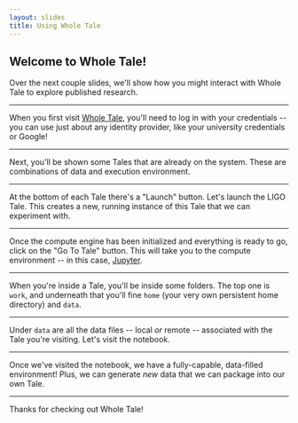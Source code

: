 ```yaml
---
layout: slides
title: Using Whole Tale
---
```


## Welcome to Whole Tale!

Over the next couple slides, we'll show how you might interact with Whole Tale
to explore published research.

---

When you first visit [Whole Tale](https://dashboard.wholetale.org/), you'll
need to log in with your credentials -- you can use just about any identity
provider, like your university credentials or Google!

<!-- .slide: class="captioned" data-background-image="assets/images/slideshow/ss01_prelogin.png" data-background-position="center top 0.5em" data-background-size="auto 75%" -->

---

Next, you'll be shown some Tales that are already on the system.  These are
combinations of data and execution environment.

<!-- .slide: class="captioned" data-background-image="assets/images/slideshow/ss02_loggedin.png" data-background-position="center top 0.5em" data-background-size="auto 75%" -->

---

At the bottom of each Tale there's a "Launch" button.  Let's launch the LIGO
Tale.  This creates a new, running instance of this Tale that we can experiment
with.

<!-- .slide: class="captioned" data-background-image="assets/images/slideshow/ss03_taleview.png" data-background-position="center top 0.5em" data-background-size="auto 75%" -->

---

Once the compute engine has been initialized and everything is ready to go,
click on the "Go To Tale" button.  This will take you to the compute
environment -- in this case, [Jupyter](https://jupyter.org/).

<!-- .slide: class="captioned" data-background-image="assets/images/slideshow/ss04_launched.png" data-background-position="center top 0.5em" data-background-size="auto 75%" -->

---

When you're inside a Tale, you'll be inside some folders.  The top one is
`work`, and underneath that you'll fine `home` (your very own persistent home
directory) and `data`.

<!-- .slide: class="captioned" data-background-image="assets/images/slideshow/ss05_jupyter.png" data-background-position="center top 0.5em" data-background-size="auto 75%" -->

---

Under `data` are all the data files -- local *or* remote -- associated with the
Tale you're visiting.  Let's visit the notebook.

<!-- .slide: class="captioned" data-background-image="assets/images/slideshow/ss06_jupyter_subfolder.png" data-background-position="center top 0.5em" data-background-size="auto 75%" -->

---

Once we've visited the notebook, we have a fully-capable, data-filled
environment!  Plus, we can generate *new* data that we can package into our own
Tale.

<!-- .slide: class="captioned" data-background-image="assets/images/slideshow/ss07_notebook.png" data-background-position="center top 0.5em" data-background-size="auto 75%" -->

---

Thanks for checking out Whole Tale!
